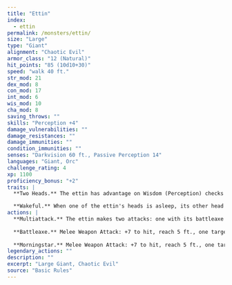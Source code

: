 ```yaml
---
title: "Ettin"
index:
  - ettin
permalink: /monsters/ettin/
size: "Large"
type: "Giant"
alignment: "Chaotic Evil"
armor_class: "12 (Natural)"
hit_points: "85 (10d10+30)"
speed: "walk 40 ft."
str_mod: 21
dex_mod: 8
con_mod: 17
int_mod: 6
wis_mod: 10
cha_mod: 8
saving_throws: ""
skills: "Perception +4"
damage_vulnerabilities: ""
damage_resistances: ""
damage_immunities: ""
condition_immunities: ""
senses: "Darkvision 60 ft., Passive Perception 14"
languages: "Giant, Orc"
challenge_rating: 4
xp: 1100
proficiency_bonus: "+2"
traits: |
  **Two Heads.** The ettin has advantage on Wisdom (Perception) checks and on saving throws against being blinded, charmed, deafened, frightened, stunned, and knocked unconscious.

  **Wakeful.** When one of the ettin's heads is asleep, its other head is awake.
actions: |
  **Multiattack.** The ettin makes two attacks: one with its battleaxe and one with its morningstar.
  
  **Battleaxe.** Melee Weapon Attack: +7 to hit, reach 5 ft., one target. Hit: 14 (2d8 + 5) slashing damage.
  
  **Morningstar.** Melee Weapon Attack: +7 to hit, reach 5 ft., one target. Hit: 14 (2d8 + 5) piercing damage.  
legendary_actions: ""
description: ""
excerpt: "Large Giant, Chaotic Evil"
source: "Basic Rules"
---
```

